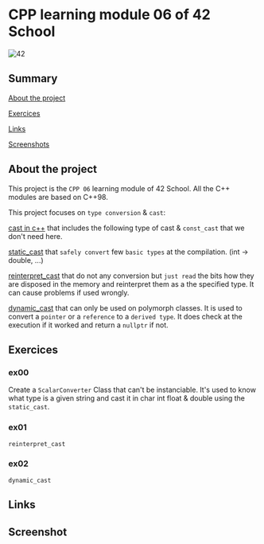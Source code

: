 # CPP learning module 06 of 42 School

![42](https://img.shields.io/static/v1?label=&labelColor=000000e&logo=42&message=project&color=000000&style=flate)

## Summary

[About the project](#about-the-project)

[Exercices](#exercices)

[Links](#links)

[Screenshots](#screenshot)

## About the project
This project is the `CPP 06` learning module of 42 School.
All the C++ modules are based on C++98.

This project focuses on `type conversion` & `cast`: 

[cast in c++](https://www.geeksforgeeks.org/casting-operators-in-cpp/) that includes the following type of cast & `const_cast` that we  don't need here.
 
[static_cast](https://learn.microsoft.com/fr-fr/cpp/cpp/static-cast-operator?view=msvc-170) that `safely convert` few `basic types` at the compilation. (int -> double, ...)
 
[reinterpret_cast](https://learn.microsoft.com/fr-fr/cpp/cpp/reinterpret-cast-operator?view=msvc-170) 
that do not any conversion but `just read` the bits how they are disposed in the memory and reinterpret them as a the specified type. It can cause problems if used wrongly.
 
[dynamic_cast](https://learn.microsoft.com/fr-fr/cpp/cpp/dynamic-cast-operator?view=msvc-170) that can only be used on polymorph classes. It is used to convert a `pointer` or a `reference` to a `derived type`. It does check at the execution if it worked and return a `nullptr` if not.

## Exercices

### ex00
Create a `ScalarConverter` Class that can't be instanciable. It's used to know what type is a given string and cast it in char int float & double using the `static_cast`.
### ex01
`reinterpret_cast`
### ex02
`dynamic_cast`
## Links

## Screenshot
